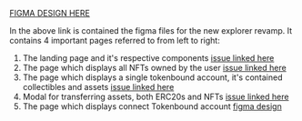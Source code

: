 [FIGMA DESIGN HERE](https://www.figma.com/file/e1Xb0n8gPQ2yKkTco1h7UB?type=design)

In the above link is contained the figma files for the new explorer revamp. It contains 4 important pages referred to from left to right:

1. The landing page and it's respective components [issue linked here](https://github.com/Starknet-Africa-Edu/TBA-FRONTEND/issues/36)
2. The page which displays all NFTs owned by the user [issue linked here](https://github.com/Starknet-Africa-Edu/TBA-FRONTEND/issues/37)
3. The page which displays a single tokenbound account, it's contained collectibles and assets [issue linked here](https://github.com/Starknet-Africa-Edu/TBA-FRONTEND/issues/38)
4. Modal for transferring assets, both ERC20s and NFTs [issue linked here](https://github.com/Starknet-Africa-Edu/TBA-FRONTEND/issues/44)
5. The page which displays connect Tokenbound account [figma design](https://www.figma.com/design/ZScIKYIid05JolyRKqjRpU/TBA?m=auto&t=fpT5Av7N73GkSfXE-6)
